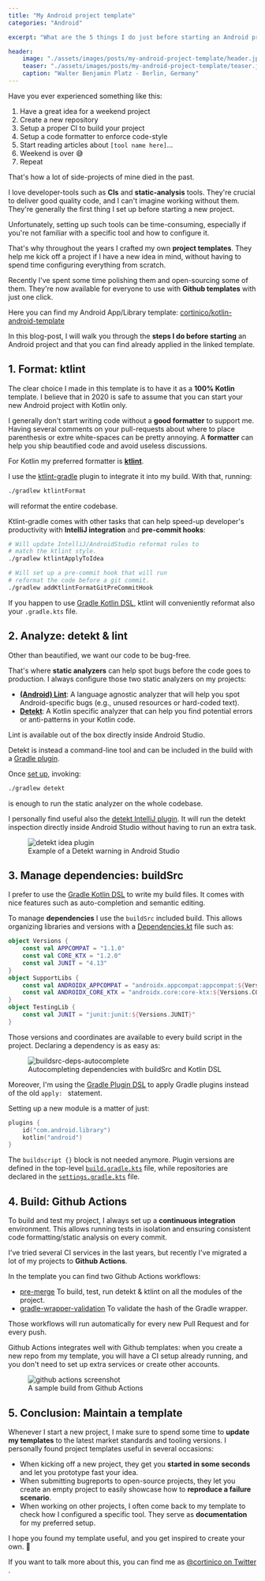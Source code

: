 ```yaml
---
title: "My Android project template"
categories: "Android"

excerpt: "What are the 5 things I do just before starting an Android project?"

header:
    image: "./assets/images/posts/my-android-project-template/header.jpg"
    teaser: "./assets/images/posts/my-android-project-template/teaser.jpg"
    caption: "Walter Benjamin Platz - Berlin, Germany"
---
```


Have you ever experienced something like this:

1. Have a great idea for a weekend project
2. Create a new repository
3. Setup a proper CI to build your project
4. Setup a code formatter to enforce code-style
5. Start reading articles about `[tool name here]`…
6. Weekend is over 😅
7. Repeat

That's how a lot of side-projects of mine died in the past.

I love developer-tools such as **CIs** and **static-analysis** tools. They're crucial to deliver good quality code, and I can't imagine working without them. They're generally the first thing I set up before starting a new project.

Unfortunately, setting up such tools can be time-consuming, especially if you're not familiar with a specific tool and how to configure it.

That's why throughout the years I crafted my own **project templates**. They help me kick off a project if I have a new idea in mind, without having to spend time configuring everything from scratch.

Recently I've spent some time polishing them and open-sourcing some of them. They're now available for everyone to use with **Github templates** with just one click. 

Here you can find my Android App/Library template: 
[cortinico/kotlin-android-template](https://github.com/cortinico/kotlin-android-template)

In this blog-post, I will walk you through the **steps I do before starting** an Android project and that you can find already applied in the linked template.

## 1. Format: ktlint

The clear choice I made in this template is to have it as a **100% Kotlin** template. I believe that in 2020 is safe to assume that you can start your new Android project with Kotlin only.

I generally don't start writing code without a **good formatter** to support me. Having several comments on your pull-requests about where to place parenthesis or extre white-spaces can be pretty annoying. A **formatter** can help you ship beautified code and avoid useless discussions. 

For Kotlin my preferred formatter is [**ktlint**](https://github.com/pinterest/ktlint). 

I use the [ktlint-gradle](https://github.com/JLLeitschuh/ktlint-gradle) plugin to integrate it into my build. With that, running:

```bash
./gradlew ktlintFormat
```
will reformat the entire codebase.

Ktlint-gradle comes with other tasks that can help speed-up developer's productivity with **IntelliJ integration** and **pre-commit hooks**: 

```bash
# Will update IntelliJ/AndroidStudio reformat rules to
# match the ktlint style.
./gradlew ktlintApplyToIdea

# Will set up a pre-commit hook that will run 
# reformat the code before a git commit.
./gradlew addKtlintFormatGitPreCommitHook
```

If you happen to use [Gradle Kotlin DSL](https://docs.gradle.org/current/userguide/kotlin_dsl.html), ktlint will conveniently reformat also your `.gradle.kts` file.
  
## 2. Analyze: detekt & lint

Other than beautified, we want our code to be bug-free. 

That's where **static analyzers** can help spot bugs before the code goes to production. I always configure those two static analyzers on my projects:

- [**(Android) Lint**](https://developer.android.com/studio/write/lint): A language agnostic analyzer that will help you spot Android-specific bugs (e.g., unused resources or hard-coded text). 
- [**Detekt**](https://github.com/detekt/detekt): A Kotlin specific analyzer that can help you find potential errors or anti-patterns in your Kotlin code.

Lint is available out of the box directly inside Android Studio. 

Detekt is instead a command-line tool and can be included in the build with a [Gradle plugin](https://detekt.github.io/detekt/groovydsl.html). 

Once [set up](https://detekt.github.io/detekt/groovydsl.html), invoking:
```bash
./gradlew detekt
``` 
is enough to run the static analyzer on the whole codebase. 

I personally find useful also the [detekt IntelliJ plugin](https://plugins.jetbrains.com/plugin/10761-detekt). It will run the detekt inspection directly inside Android Studio without having to run an extra task.

<figure>
  <img src="/assets/images/posts/my-android-project-template/detekt-idea-plugin.png" alt="detekt idea plugin">
  <figcaption>Example of a Detekt warning in Android Studio</figcaption>
</figure>

## 3. Manage dependencies: buildSrc

I prefer to use the [Gradle Kotlin DSL](https://docs.gradle.org/current/userguide/kotlin_dsl.html) to write my build files. It comes with nice features such as auto-completion and semantic editing.

To manage **dependencies** I use the `buildSrc` included build. This allows organizing libraries and versions with a [Dependencies.kt](https://github.com/cortinico/kotlin-android-template/blob/master/buildSrc/src/main/java/Dependencies.kt) file such as:

```kotlin
object Versions {
    const val APPCOMPAT = "1.1.0"
    const val CORE_KTX = "1.2.0"
    const val JUNIT = "4.13"
}
object SupportLibs {
    const val ANDROIDX_APPCOMPAT = "androidx.appcompat:appcompat:${Versions.APPCOMPAT}"
    const val ANDROIDX_CORE_KTX = "androidx.core:core-ktx:${Versions.CORE_KTX}"
}
object TestingLib {
    const val JUNIT = "junit:junit:${Versions.JUNIT}"
}
```

Those versions and coordinates are available to every build script in the project. Declaring a dependency is as easy as:

<figure>
  <img src="/assets/images/posts/my-android-project-template/buildsrc-deps-autocomplete.gif" alt="buildsrc-deps-autocomplete">
  <figcaption>Autocompleting dependencies with buildSrc and Kotlin DSL</figcaption>
</figure>

Moreover, I'm using the [Gradle Plugin DSL](https://docs.gradle.org/current/userguide/plugins.html#sec:plugins_block) to apply Gradle plugins instead of the old `apply: ` statement. 

Setting up a new module is a matter of just:

```kotlin
plugins {
    id("com.android.library")
    kotlin("android")
}
```

The `buildscript {}` block is not needed anymore. Plugin versions are defined in the top-level [`build.gradle.kts`](https://github.com/cortinico/kotlin-android-template/blob/73617f7f40b6d632b37a2d21b8b3b4cf01f59775/build.gradle.kts#L3-L10) file, while repositories are declared in the [`settings.gradle.kts`](https://github.com/cortinico/kotlin-android-template/blob/73617f7f40b6d632b37a2d21b8b3b4cf01f59775/settings.gradle.kts#L12-L17) file.

## 4. Build: Github Actions 

To build and test my project, I always set up a **continuous integration** environment. This allows running tests in isolation and ensuring consistent code formatting/static analysis on every commit.

I've tried several CI services in the last years, but recently I've migrated a lot of my projects to **Github Actions**.

In the template you can find two Github Actions workflows:

- [pre-merge](https://github.com/cortinico/kotlin-android-template/blob/master/.github/workflows/pre-merge.yaml) To build, test, run detekt & ktlint on all the modules of the project.
- [gradle-wrapper-validation](https://github.com/cortinico/kotlin-android-template/blob/master/.github/workflows/gradle-wrapper-validation.yml) To validate the hash of the Gradle wrapper.

Those workflows will run automatically for every new Pull Request and for every push.

Github Actions integrates well with Github templates: when you create a new repo from my template, you will have a CI setup already running, and you don't need to set up extra services or create other accounts. 

<figure>
  <img src="/assets/images/posts/my-android-project-template/github-actions-screenshots.png" alt="github actions screenshot">
  <figcaption>A sample build from Github Actions</figcaption>
</figure>

## 5. Conclusion: Maintain a template

Whenever I start a new project, I make sure to spend some time to **update my templates** to the latest market standards and tooling versions. I personally found project templates useful in several occasions:

- When kicking off a new project, they get you **started in some seconds** and let you prototype fast your idea. 
- When submitting bugreports to open-source projects, they let you create an empty project to easily showcase how to **reproduce a failure scenario**.
- When working on other projects, I often come back to my template to check how I configured a specific tool. They serve as **documentation** for my preferred setup.

I hope you found my template useful, and you get inspired to create your own. 💪 

If you want to talk more about this, you can find me as [@cortinico on Twitter <i class="fab fa-twitter"></i>](https://twitter.com/cortinico).
